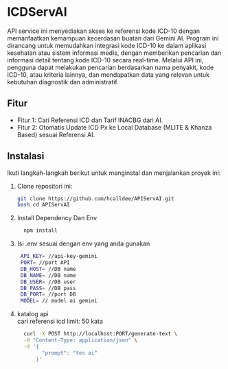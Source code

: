 # ICDServAI

API service ini menyediakan akses ke referensi kode ICD-10 dengan memanfaatkan kemampuan kecerdasan buatan dari Gemini AI. Program ini dirancang untuk memudahkan integrasi kode ICD-10 ke dalam aplikasi kesehatan atau sistem informasi medis, dengan memberikan pencarian dan informasi detail tentang kode ICD-10 secara real-time. Melalui API ini, pengguna dapat melakukan pencarian berdasarkan nama penyakit, kode ICD-10, atau kriteria lainnya, dan mendapatkan data yang relevan untuk kebutuhan diagnostik dan administratif.

## Fitur

- Fitur 1: Cari Referensi ICD dan Tarif INACBG dari AI.
- Fitur 2: Otomatis Update ICD Px ke Local Database (MLITE & Khanza Based) sesuai Referensi AI.

## Instalasi

Ikuti langkah-langkah berikut untuk menginstal dan menjalankan proyek ini:

1. Clone repositori ini:
   ```bash
   git clone https://github.com/hcalldee/APIServAI.git
   bash cd APIServAI
2. Install Dependency Dan Env
   ```bash
     npm install
3. Isi .env sesuai dengan env yang anda gunakan
   ```bash
    API_KEY= //api-key-gemini
    PORT= //port API
    DB_HOST= //DB name
    DB_NAME= //DB name
    DB_USER= //DB user
    DB_PASS= //DB pass
    DB_PORT= //port DB
    MODEL= // model ai gemini
4. katalog api
   <br>cari referensi icd limit: 50 kata
   ```bash
     curl -X POST http://localhost:PORT/generate-text \
     -H "Content-Type: application/json" \
     -d '{
           "prompt": "tes ai"
         }'
